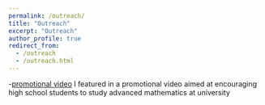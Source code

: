 ```yaml
---
permalink: /outreach/
title: "Outreach"
excerpt: "Outreach"
author_profile: true
redirect_from: 
  - /outreach
  - /outreach.html
---
```

-[promotional video](https://www.youtube.com/watch?v=8ogIpgvZa8Q)
I featured in a promotional video aimed at encouraging high school students to study advanced
mathematics at university
